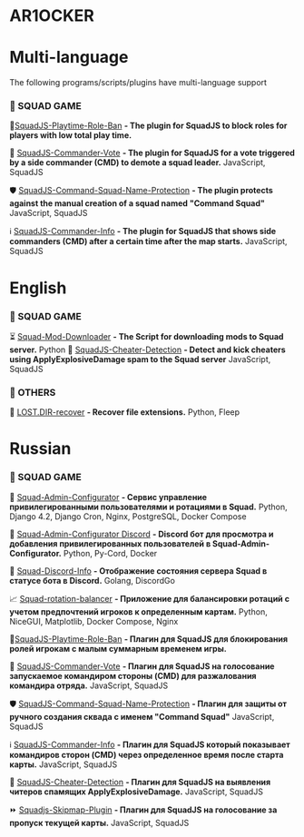 # AR1OCKER

# Multi-language

The following programs/scripts/plugins have multi-language support

### 🔫 SQUAD GAME

🦵[SquadJS-Playtime-Role-Ban](https://github.com/ar1ocker/SquadJS-Playtime-Role-Ban) **- The plugin for SquadJS to block roles for players with low total play time.**

🔨 [SquadJS-Commander-Vote](https://github.com/ar1ocker/SquadJS-Commander-Vote) **- The plugin for SquadJS for a vote triggered by a side commander (CMD) to demote a squad leader.** JavaScript, SquadJS

🛡️ [SquadJS-Command-Squad-Name-Protection](https://github.com/ar1ocker/SquadJS-Command-Squad-Name-Protection) **- The plugin protects against the manual creation of a squad named "Command Squad"** JavaScript, SquadJS

ℹ️ [SquadJS-Commander-Info](https://github.com/ar1ocker/SquadJS-Commander-Info) **- The plugin for SquadJS that shows side commanders (CMD) after a certain time after the map starts.** JavaScript, SquadJS

# English

### 🔫 SQUAD GAME

⏳ [Squad-Mod-Downloader](https://github.com/ar1ocker/Squad-Mod-Downloader) **- The Script for downloading mods to Squad server.** Python
🦈 [SquadJS-Cheater-Detection](https://github.com/ar1ocker/SquadJS-cheater-detection) **- Detect and kick cheaters using ApplyExplosiveDamage spam to the Squad server** JavaScript, SquadJS

### 🤔 OTHERS

📱 [LOST.DIR-recover](https://github.com/ar1ocker/LOST.DIR-recover) **- Recover file extensions.** Python, Fleep 

# Russian

### 🔫 SQUAD GAME

💼 [Squad-Admin-Configurator](https://github.com/ar1ocker/Squad-Admin-Configurator) **- Сервис управление привилегированными пользователями и ротациями в Squad.** Python, Django 4.2, Django Cron, Nginx, PostgreSQL, Docker Compose

🤖 [Squad-Admin-Configurator Discord](https://github.com/ar1ocker/Squad-Admin-Configurator-Discord) **- Discord бот для просмотра и добавления привилегированных пользователей в Squad-Admin-Configurator.** Python, Py-Cord, Docker

📢 [Squad-Discord-Info](https://github.com/ar1ocker/Squad_Discord_Info) **- Отображение состояния сервера Squad в статусе бота в Discord.** Golang, DiscordGo

📈 [Squad-rotation-balancer](https://github.com/ar1ocker/Squad-rotation-balancer) **- Приложение для балансировки ротаций с учетом предпочтений игроков к определенным картам.** Python, NiceGUI, Matplotlib, Docker Compose, Nginx

🦵[SquadJS-Playtime-Role-Ban](https://github.com/ar1ocker/SquadJS-Playtime-Role-Ban) **- Плагин для SquadJS для блокирования ролей игрокам с малым суммарным временем игры.**

🔨 [SquadJS-Commander-Vote](https://github.com/ar1ocker/SquadJS-Commander-Vote) **- Плагин для SquadJS на голосование запускаемое командиром стороны (CMD) для разжалования командира отряда.** JavaScript, SquadJS

🛡️ [SquadJS-Command-Squad-Name-Protection](https://github.com/ar1ocker/SquadJS-Command-Squad-Name-Protection) **- Плагин для защиты от ручного создания сквада с именем "Command Squad"** JavaScript, SquadJS

ℹ️ [SquadJS-Commander-Info](https://github.com/ar1ocker/SquadJS-Commander-Info) **- Плагин для SquadJS который показывает командиров сторон (CMD) через определенное время после старта карты.** JavaScript, SquadJS

🦈 [SquadJS-Cheater-Detection](https://github.com/ar1ocker/SquadJS-cheater-detection) **- Плагин для SquadJS на выявления читеров спамящих ApplyExplosiveDamage.** JavaScript, SquadJS

⏩ [Squadjs-Skipmap-Plugin](https://github.com/ar1ocker/Squadjs-skipmap-plugin) **- Плагин для SquadJS на голосование за пропуск текущей карты.** JavaScript, SquadJS
